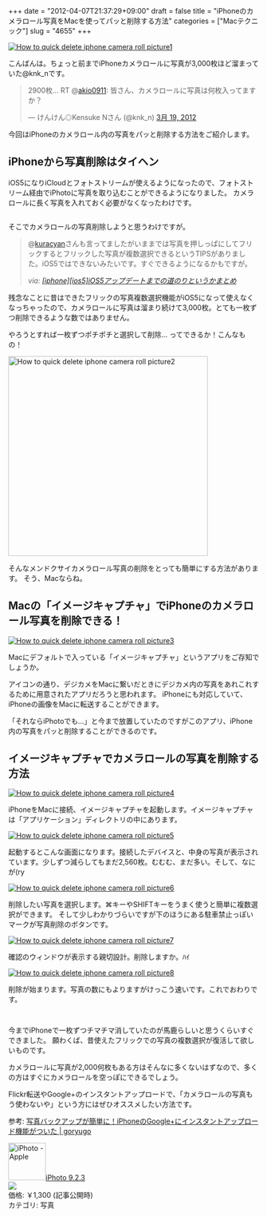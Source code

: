 +++
date = "2012-04-07T21:37:29+09:00"
draft = false
title = "iPhoneのカメラロール写真をMacを使ってパッと削除する方法"
categories = ["Macテクニック"]
slug = "4655"
+++

<div class="center"><a href="http://knk-n.com/images/2012/04/how_to_quick_delete_iphone_camera_roll_picture1.jpg" title="How to quick delete iphone camera roll picture1" target="_blank"><img src="http://knk-n.com/images/2012/04/how_to_quick_delete_iphone_camera_roll_picture1.jpg" alt="How to quick delete iphone camera roll picture1" title="how_to_quick_delete_iphone_camera_roll_picture1.jpg" /></a></div>

こんばんは。ちょっと前までiPhoneカメラロールに写真が3,000枚ほど溜まっていた@knk_nです。

<blockquote class="twitter-tweet" lang="ja"><p>2900枚… RT @<a href="https://twitter.com/akio0911">akio0911</a>: 皆さん、カメラロールに写真は何枚入ってますか？</p>&mdash; けんけん◎Kensuke Nさん (@knk_n) <a href="https://twitter.com/knk_n/status/181769955539304450" data-datetime="2012-03-19T15:51:49+00:00">3月 19, 2012</a></blockquote>

今回はiPhoneのカメラロール内の写真をパッと削除する方法をご紹介します。<!--more--><h2>iPhoneから写真削除はタイヘン</h2>

iOS5になりiCloudとフォトストリームが使えるようになったので、フォトストリーム経由でiPhotoに写真を取り込むことができるようになりました。
カメラロールに長く写真を入れておく必要がなくなったわけです。
<p style="margin-top: 2em;">
そこでカメラロールの写真削除しようと思うわけですが。

<blockquote cite="http://knk-n.com/2011/10/14/ios5-update_matome/" title="[iphone][ios5]iOS5アップデートまでの道のりというかまとめ | けんけん.com">
<p>@<a class="twitter-anywhere-user" href="http://twitter.com/kuracyan">kuracyan</a>さんも言ってましたがいままでは写真を押しっぱにしてフリックするとフリックした写真が複数選択できるというTIPSがありました。iOS5ではできないみたいです。すぐできるようになるかもですが。</p>
<cite>via: <a href="http://knk-n.com/2011/10/14/ios5-update_matome/" target="_blank">[iphone][ios5]iOS5アップデートまでの道のりというかまとめ</a></cite>
</blockquote>

残念なことに昔はできたフリックの写真複数選択機能がiOS5になって使えなくなっちゃったので、カメラロールに写真は溜まり続けて3,000枚。とても一枚ずつ削除できるような数ではありません。

やろうとすれば一枚ずつポチポチと選択して削除… 
ってできるか！こんなもの！

<div class="center"><a href="http://knk-n.com/images/2012/04/how_to_quick_delete_iphone_camera_roll_picture2.jpg" title="How to quick delete iphone camera roll picture2" target="_blank"><img src="http://knk-n.com/images/2012/04/how_to_quick_delete_iphone_camera_roll_picture2.jpg" alt="How to quick delete iphone camera roll picture2" title="how_to_quick_delete_iphone_camera_roll_picture2.jpg" width="400"/></a></div>

そんなメンドクサイカメラロール写真の削除をとっても簡単にする方法があります。
そう、Macならね。

<h2>Macの「イメージキャプチャ」でiPhoneのカメラロール写真を削除できる！</h2>

<div class="center"><a href="http://knk-n.com/images/2012/04/how_to_quick_delete_iphone_camera_roll_picture3.jpg" title="How to quick delete iphone camera roll picture3" target="_blank"><img src="http://knk-n.com/images/2012/04/how_to_quick_delete_iphone_camera_roll_picture3.jpg" alt="How to quick delete iphone camera roll picture3" title="how_to_quick_delete_iphone_camera_roll_picture3.jpg" /></a></div>

Macにデフォルトで入っている「イメージキャプチャ」というアプリをご存知でしょうか。

アイコンの通り、デジカメをMacに繋いだときにデジカメ内の写真をあれこれするために用意されたアプリだろうと思われます。
iPhoneにも対応していて、iPhoneの画像をMacに転送することができます。

「それならiPhotoでも…」と今まで放置していたのですがこのアプリ、iPhone内の写真をパッと削除することができるのです。

<h2>イメージキャプチャでカメラロールの写真を削除する方法</h2>

<div class="center"><a href="http://knk-n.com/images/2012/04/how_to_quick_delete_iphone_camera_roll_picture4.jpg" title="How to quick delete iphone camera roll picture4" target="_blank"><img src="http://knk-n.com/images/2012/04/how_to_quick_delete_iphone_camera_roll_picture4.jpg" alt="How to quick delete iphone camera roll picture4" title="how_to_quick_delete_iphone_camera_roll_picture4.jpg" /></a></div>

iPhoneをMacに接続、イメージキャプチャを起動します。イメージキャプチャは「アプリケーション」ディレクトリの中にあります。

<div class="center"><a href="http://knk-n.com/images/2012/04/how_to_quick_delete_iphone_camera_roll_picture5.jpg" title="How to quick delete iphone camera roll picture5" target="_blank"><img src="http://knk-n.com/images/2012/04/how_to_quick_delete_iphone_camera_roll_picture5.jpg" alt="How to quick delete iphone camera roll picture5" title="how_to_quick_delete_iphone_camera_roll_picture5.jpg" /></a></div>

起動するとこんな画面になります。接続したデバイスと、中身の写真が表示されています。少しずつ減らしてもまだ2,560枚。むむむ、まだ多い。そして、なにが(ry


<div class="center"><a href="http://knk-n.com/images/2012/04/how_to_quick_delete_iphone_camera_roll_picture6.jpg" title="How to quick delete iphone camera roll picture6" target="_blank"><img src="http://knk-n.com/images/2012/04/how_to_quick_delete_iphone_camera_roll_picture6.jpg" alt="How to quick delete iphone camera roll picture6" title="how_to_quick_delete_iphone_camera_roll_picture6.jpg" /></a></div>

削除したい写真を選択します。⌘キーやSHIFTキーをうまく使うと簡単に複数選択ができます。
そして少しわかりづらいですが下のほうにある駐車禁止っぽいマークが写真削除のボタンです。

<div class="center"><a href="http://knk-n.com/images/2012/04/how_to_quick_delete_iphone_camera_roll_picture7.jpg" title="How to quick delete iphone camera roll picture7" target="_blank"><img src="http://knk-n.com/images/2012/04/how_to_quick_delete_iphone_camera_roll_picture7.jpg" alt="How to quick delete iphone camera roll picture7" title="how_to_quick_delete_iphone_camera_roll_picture7.jpg" /></a></div>

確認のウィンドウが表示する親切設計。削除しますか。ﾊｲ

<div class="center"><a href="http://knk-n.com/images/2012/04/how_to_quick_delete_iphone_camera_roll_picture8.jpg" title="How to quick delete iphone camera roll picture8" target="_blank"><img src="http://knk-n.com/images/2012/04/how_to_quick_delete_iphone_camera_roll_picture8.jpg" alt="How to quick delete iphone camera roll picture8" title="how_to_quick_delete_iphone_camera_roll_picture8.jpg" /></a></div>

削除が始まります。写真の数にもよりますがけっこう速いです。これでおわりです。

<p style="margin-top: 3em;">

今までiPhoneで一枚ずつチマチマ消していたのが馬鹿らしいと思うくらいすぐできました。
願わくば、昔使えたフリックでの写真の複数選択が復活して欲しいものです。

カメラロールに写真が2,000何枚もある方はそんなに多くないはずなので、多くの方はすぐにカメラロールを空っぽにできるでしょう。

Flickr転送やGoogle+のインスタントアップロードで、「カメラロールの写真もう使わないや」という方にはぜひオススメしたい方法です。

<p>参考: <a href="http://goryugo.com/20120215/instant_upload/" target="_blank">写真バックアップが簡単に！iPhoneのGoogle+にインスタントアップロード機能がついた | goryugo</a><script type="text/javascript">var url="http://goryugo.com/20120215/instant_upload/";</script><script src="http://api.b.st-hatena.com/entry.count?url=http://goryugo.com/20120215/instant_upload/&callback=hatebTxt"></script></p>

<table class="appstorehelper">
<a href="http://itunes.apple.com/jp/app/iphoto/id408981381?mt=12&uo=4" target="new"><img class="appstorehelper_appicn_mac" width="75" height="75" src="http://a1.mzstatic.com/us/r1000/107/Purple/v4/39/5c/31/395c3183-b136-1a90-452e-552264ea8749/NSApplicationIcon.512x512-75.png" alt="iPhoto - Apple"></a>
<a href="http://itunes.apple.com/jp/app/iphoto/id408981381?mt=12&uo=4" target="new">iPhoto 9.2.3</a><br>
<a href="http://itunes.apple.com/jp/app/iphoto/id408981381?mt=12&uo=4" target="itunes_store"><img class="appstorehelper_icn" src="http://ax.phobos.apple.com.edgesuite.net/ja_jp/images/web/linkmaker/badge_macappstore-sm.gif" ></a><br>
価格: &#65509;1,300 (記事公開時)<br>
カテゴリ: 写真<br>
</table>
